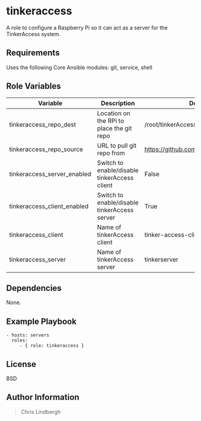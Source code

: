 # tinkeraccess

A role to configure a Raspberry Pi so it can act as a server for the TinkerAccess system.

## Requirements

Uses the following Core Ansible modules:
git, service, shell

## Role Variables

| Variable | Description | Default Value |
| -------- | ----------- | ------------- |
| tinkeraccess_repo_dest | Location on the RPi to place the git repo | /root/tinkerAccess |
| tinkeraccess_repo_source | URL to pull git repo from | https://github.com/TinkerMill/tinkerAccess.git |
| tinkeraccess_server_enabled | Switch to enable/disable tinkerAccess client | False |
| tinkeraccess_client_enabled | Switch to enable/disable tinkerAccess server | True | 
| tinkeraccess_client | Name of tinkerAccess client | tinker-access-client |
| tinkeraccess_server | Name of tinkerAccess server | tinkerserver |

## Dependencies

None.

## Example Playbook

    - hosts: servers
      roles:
         - { role: tinkeraccess }

## License

BSD

## Author Information

> Chris Lindbergh
